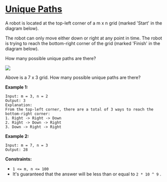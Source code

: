 # [Unique Paths](https://leetcode.com/explore/challenge/card/june-leetcoding-challenge/543/week-5-june-29th-june-30th/3375/)

A robot is located at the top-left corner of a m x n grid (marked 'Start' in the diagram below).

The robot can only move either down or right at any point in time. The robot is trying to reach the bottom-right corner of the grid (marked 'Finish' in the diagram below).

How many possible unique paths are there?

![](https://assets.leetcode.com/uploads/2018/10/22/robot_maze.png)

Above is a 7 x 3 grid. How many possible unique paths are there?

 

**Example 1:**
```
Input: m = 3, n = 2
Output: 3
Explanation:
From the top-left corner, there are a total of 3 ways to reach the bottom-right corner:
1. Right -> Right -> Down
2. Right -> Down -> Right
3. Down -> Right -> Right
```
**Example 2:**
```
Input: m = 7, n = 3
Output: 28
 ```
**Constraints:**

* ``` 1 <= m, n <= 100 ```
* It's guaranteed that the answer will be less than or equal to ``` 2 * 10 ^ 9 ``` .
